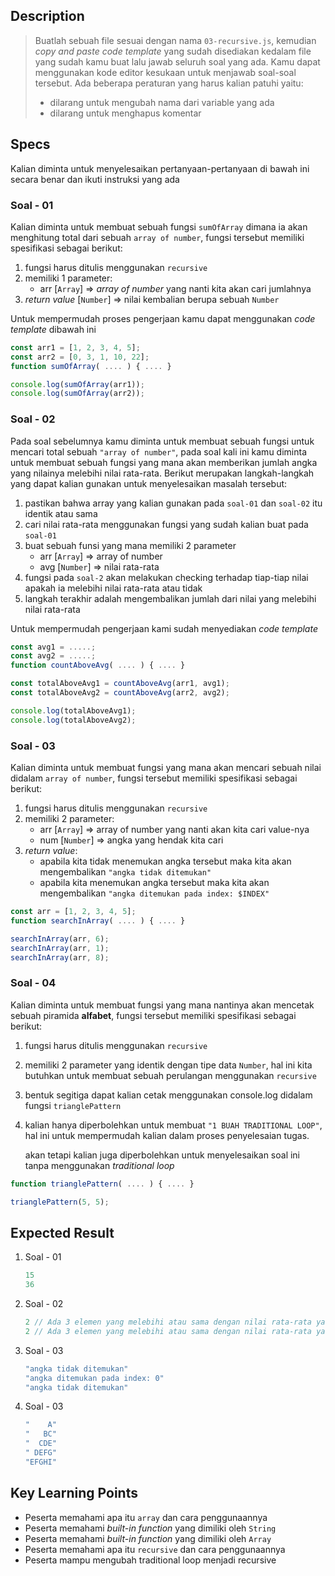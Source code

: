 ## Description
> Buatlah sebuah file sesuai dengan nama `03-recursive.js`, kemudian *copy and paste code template* yang sudah disediakan kedalam file yang sudah kamu buat lalu jawab seluruh soal yang ada. Kamu dapat menggunakan kode editor kesukaan untuk menjawab soal-soal tersebut. Ada beberapa peraturan yang harus kalian patuhi yaitu:
> - dilarang untuk mengubah nama dari variable yang ada
> - dilarang untuk menghapus komentar

## Specs
Kalian diminta untuk menyelesaikan pertanyaan-pertanyaan di bawah ini secara benar dan ikuti instruksi yang ada

### Soal - 01
Kalian diminta untuk membuat sebuah fungsi `sumOfArray` dimana ia akan menghitung total dari sebuah `array of number`, fungsi tersebut memiliki spesifikasi sebagai berikut:
1. fungsi harus ditulis menggunakan `recursive`
2. memiliki 1 parameter:
   - arr [`Array`] => *array of number* yang nanti kita akan cari jumlahnya
3. *return value* [`Number`] => nilai kembalian berupa sebuah `Number`

Untuk mempermudah proses pengerjaan kamu dapat menggunakan *code template* dibawah ini
```Javascript
const arr1 = [1, 2, 3, 4, 5];
const arr2 = [0, 3, 1, 10, 22];
function sumOfArray( .... ) { .... }

console.log(sumOfArray(arr1));
console.log(sumOfArray(arr2));
```

### Soal - 02
Pada soal sebelumnya kamu diminta untuk membuat sebuah fungsi untuk mencari total sebuah `"array of number"`, pada soal kali ini kamu diminta untuk membuat sebuah fungsi yang mana akan memberikan jumlah angka yang nilainya melebihi nilai rata-rata. Berikut merupakan langkah-langkah yang dapat kalian gunakan untuk menyelesaikan masalah tersebut:
1. pastikan bahwa array yang kalian gunakan pada `soal-01` dan `soal-02` itu identik atau sama
2. cari nilai rata-rata menggunakan fungsi yang sudah kalian buat pada `soal-01`
3. buat sebuah funsi yang mana memiliki 2 parameter
   - arr [`Array`] => array of number
   - avg [`Number`] => nilai rata-rata
4. fungsi pada `soal-2` akan melakukan checking terhadap tiap-tiap nilai apakah ia melebihi nilai rata-rata atau tidak
5. langkah terakhir adalah mengembalikan jumlah dari nilai yang melebihi nilai rata-rata

Untuk mempermudah pengerjaan kami sudah menyediakan *code template*
```Javascript
const avg1 = .....;
const avg2 = .....;
function countAboveAvg( .... ) { .... }

const totalAboveAvg1 = countAboveAvg(arr1, avg1);
const totalAboveAvg2 = countAboveAvg(arr2, avg2);

console.log(totalAboveAvg1);
console.log(totalAboveAvg2);
```

### Soal - 03
Kalian diminta untuk membuat fungsi yang mana akan mencari sebuah nilai didalam `array of number`, fungsi tersebut memiliki spesifikasi sebagai berikut:
1. fungsi harus ditulis menggunakan `recursive`
2. memiliki 2 parameter:
   - arr [`Array`] => array of number yang nanti akan kita cari value-nya
   - num [`Number`] => angka yang hendak kita cari
3. *return value*:
   - apabila kita tidak menemukan angka tersebut maka kita akan mengembalikan `"angka tidak ditemukan"`
   - apabila kita menemukan angka tersebut maka kita akan mengembalikan `"angka ditemukan pada index: $INDEX"`

```Javascript
const arr = [1, 2, 3, 4, 5];
function searchInArray( .... ) { .... }

searchInArray(arr, 6);
searchInArray(arr, 1);
searchInArray(arr, 8);
```


### Soal - 04
Kalian diminta untuk membuat fungsi yang mana nantinya akan mencetak sebuah piramida **alfabet**, fungsi tersebut memiliki spesifikasi sebagai berikut:
1. fungsi harus ditulis menggunakan `recursive`
2. memiliki 2 parameter yang identik dengan tipe data `Number`, hal ini kita butuhkan untuk membuat sebuah perulangan menggunakan `recursive`
3. bentuk segitiga dapat kalian cetak menggunakan console.log didalam fungsi `trianglePattern`
4. kalian hanya diperbolehkan untuk membuat `"1 BUAH TRADITIONAL LOOP"`, hal ini untuk mempermudah kalian dalam proses penyelesaian tugas.

    akan tetapi kalian juga diperbolehkan untuk menyelesaikan soal ini tanpa menggunakan *traditional loop*

```Javascript
function trianglePattern( .... ) { .... }

trianglePattern(5, 5);
```



## Expected Result
1. Soal - 01
   ```Javascript
   15
   36
   ```
2. Soal - 02
   ```Javascript
   2 // Ada 3 elemen yang melebihi atau sama dengan nilai rata-rata yaitu 4 dan 5
   2 // Ada 3 elemen yang melebihi atau sama dengan nilai rata-rata yaitu 10 dan 22
   ```
3. Soal - 03
   ```Javascript
   "angka tidak ditemukan"
   "angka ditemukan pada index: 0"
   "angka tidak ditemukan"
   ```
4. Soal - 03
    ```Javascript
    "    A"
    "   BC"
    "  CDE"
    " DEFG"
    "EFGHI"
    ```

## Key Learning Points
- Peserta memahami apa itu `array` dan cara penggunaannya
- Peserta memahami *built-in function* yang dimiliki oleh `String`
- Peserta memahami *built-in function* yang dimiliki oleh `Array`
- Peserta memahami apa itu `recursive` dan cara penggunaannya
- Peserta mampu mengubah traditional loop menjadi recursive